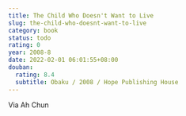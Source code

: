 ```yaml
---
title: The Child Who Doesn't Want to Live
slug: the-child-who-doesnt-want-to-live
category: book
status: todo
rating: 0
year: 2008-8
date: 2022-02-01 06:01:55+08:00
douban:
  rating: 8.4
  subtitle: Obaku / 2008 / Hope Publishing House
---
```


Via Ah Chun
